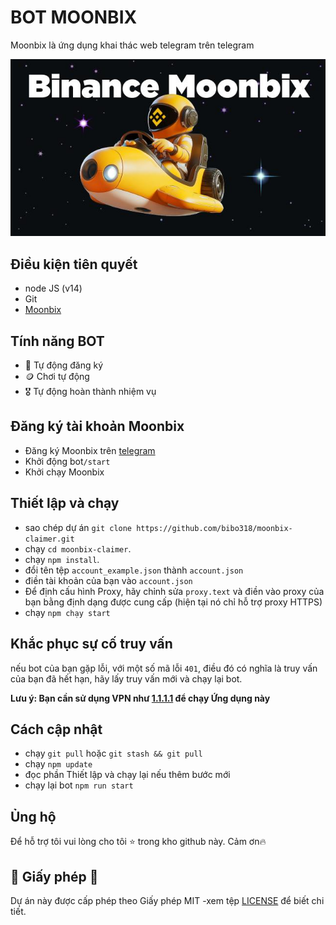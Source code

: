 # BOT MOONBIX

Moonbix là ứng dụng khai thác web telegram trên telegram

![Moonbix Bot](./src/assets/moonbix-banner.jpg)

## Điều kiện tiên quyết

- node JS (v14)
- Git
- [Moonbix](https://t.me/Binance_Moonbix_bot)
  
## Tính năng BOT

- 🤖 Tự động đăng ký
- 🪙 Chơi tự động
- 🎖️ Tự động hoàn thành nhiệm vụ

## Đăng ký tài khoản Moonbix

- Đăng ký Moonbix trên [telegram](https://t.me/Binance_Moonbix_bot)
- Khởi động bot`/start`
- Khởi chạy Moonbix

## Thiết lập và chạy
- sao chép dự án `git clone https://github.com/bibo318/moonbix-claimer.git`
- chạy `cd moonbix-claimer`.
- chạy `npm install`.
- đổi tên tệp `account_example.json` thành `account.json`
- điền tài khoản của bạn vào `account.json`
- Để định cấu hình Proxy, hãy chỉnh sửa `proxy.text` và điền vào proxy của bạn bằng định dạng được cung cấp (hiện tại nó chỉ hỗ trợ proxy HTTPS)
- chạy `npm chạy start`

## Khắc phục sự cố truy vấn
nếu bot của bạn gặp lỗi, với một số mã lỗi `401`, điều đó có nghĩa là truy vấn của bạn đã hết hạn, hãy lấy truy vấn mới và chạy lại bot.

**Lưu ý: Bạn cần sử dụng VPN như [1.1.1.1](https://one.one.one.one/) để chạy Ứng dụng này**

## Cách cập nhật

- chạy `git pull` hoặc `git stash && git pull`
- chạy `npm update`
- đọc phần Thiết lập và chạy lại nếu thêm bước mới
- chạy lại bot `npm run start`

## Ủng hộ

Để hỗ trợ tôi vui lòng cho tôi ⭐ trong kho github này. Cảm ơn🔥

## 📜 Giấy phép 📜
Dự án này được cấp phép theo Giấy phép MIT -xem tệp [LICENSE](LICENSE) để biết chi tiết.
